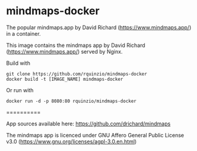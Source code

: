 # mindmaps-docker
The popular mindmaps.app by David Richard (https://www.mindmaps.app/) in a container.

This image contains the mindmaps app by David Richard (https://www.mindmaps.app/) served by Nginx.

Build with
``` 
git clone https://github.com/rquinzio/mindmaps-docker
docker build -t [IMAGE_NAME] mindmaps-docker
```

Or run with

`docker run -d -p 8080:80 rquinzio/mindmaps-docker`


==========

App sources available here: https://github.com/drichard/mindmaps

The mindmaps app is licenced under GNU Affero General Public License v3.0 (https://www.gnu.org/licenses/agpl-3.0.en.html)
